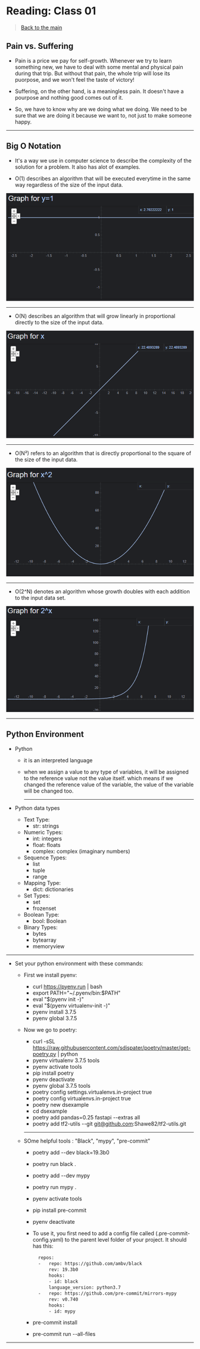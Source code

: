 # Reading: Class 01

> [Back to the main](./README.md)

## Pain vs. Suffering

- Pain is a price we pay for self-growth. Whenever we try to learn something new, we have to deal with some mental and physical pain during that trip. But without that pain, the whole trip will lose its puorpose, and we won't feel the taste of victory!

- Suffering, on the other hand, is a meaningless pain. It doesn't have a pourpose and nothing good comes out of it.  

- So, we have to know why are we doing what we doing. We need to be sure that we are doing it because we want to, not just to make someone happy.

---

## Big O Notation

- It's a way we use in computer science to describe the complexity of the solution for a problem. It also has alot of examples.

- O(1) describes an algorithm that will be executed everytime in the same way regardless of the size of the input data.

![1](./screenshots/plot1.png)

---

- O(N) describes an algorithm that will grow linearly in proportional directly to the size of the input data.

![x](./screenshots/plotx.png)

---

- O(N²) refers to an algorithm that is directly proportional to the square of the size of the input data.

![x2](./screenshots/plotx2.png)

---

- O(2^N) denotes an algorithm whose growth doubles with each addition to the input data set.

![2x](./screenshots/plot2x.png)

---

## Python Environment

- Python
  - it is an interpreted language
  - when we assign a value to any type of variables, it will be assigned to the reference value not the value itself. which means if we changed the reference value of the variable, the value of the variable will be changed too.

    ---

- Python data types
  - Text Type:
    - str: strings
  - Numeric Types:
    - int: integers
    - float: floats
    - complex: complex (imaginary numbers)
  - Sequence Types:
    - list
    - tuple
    - range
  - Mapping Type:
    - dict: dictionaries
  - Set Types:
    - set
    - frozenset
  - Boolean Type:
    - bool: Boolean
  - Binary Types:
    - bytes
    - bytearray
    - memoryview

---

- Set your python environment with these commands:
  - First we install pyenv:
    - curl https://pyenv.run | bash
    - export PATH="~/.pyenv/bin:$PATH"
    - eval "$(pyenv init -)"
    - eval "$(pyenv virtualenv-init -)"
    - pyenv install 3.7.5
    - pyenv global 3.7.5

  - Now we go to poetry:
    - curl -sSL https://raw.githubusercontent.com/sdispater/poetry/master/get-poetry.py | python
    - pyenv virtualenv 3.7.5 tools 
    - pyenv activate tools
    - pip install poetry 
    - pyenv deactivate 
    - pyenv global 3.7.5 tools
    - poetry config settings.virtualenvs.in-project true
    - poetry config virtualenvs.in-project true
    - poetry new dsexample 
    - cd dsexample
    - poetry add pandas=0.25 fastapi --extras all
    - poetry add tf2-utils --git git@github.com:Shawe82/tf2-utils.git
    ---

  - SOme helpful tools : "Black", "mypy", "pre-commit"
    - poetry add --dev black=19.3b0
    - poetry run black .
    - poetry add --dev mypy
    - poetry run mypy .
    - pyenv activate tools
    - pip install pre-commit 
    - pyenv deactivate

    - To use it, you first need to add a config file called (.pre-commit-config.yaml) to the parent level folder of your project. It should has this:

            repos:
            -   repo: https://github.com/ambv/black
                rev: 19.3b0
                hooks:
                - id: black
                language_version: python3.7
            -   repo: https://github.com/pre-commit/mirrors-mypy
                rev: v0.740
                hooks:
                - id: mypy

    - pre-commit install
    - pre-commit run --all-files

---
